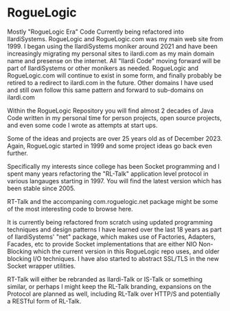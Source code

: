 # RogueLogic
Mostly "RogueLogic Era" Code Currently being refactored into IlardiSystems. RogueLogic and RogueLogic.com was my main web site from 1999. I began using the IlardiSystems moniker around 2021 and have been increasingly migrating my personal sites to ilardi.com as my main domain name and presense on the internet. All "Ilardi Code" moving forward will be part of IlardiSystems or other monikers as needed. RogueLogic and RogueLogic.com will continue to exist in some form, and finally probably be retired to a redirect to ilardi.com in the future. Other domains I have used and still own follow this same pattern and forward to sub-domains on ilardi.com

Within the RogueLogic Repository you will find almost 2 decades of Java Code written in my personal time for person projects, open source projects, and even some code I wrote as attempts at start ups.

Some of the ideas and projects are over 25 years old as of December 2023. Again, RogueLogic started in 1999 and some project ideas go back even further.

Specifically my interests since college has been Socket programming and I spent many years refactoring the "RL-Talk" application level protocol in various langauges starting in 1997. You will find the latest version which has been stable since 2005.

RT-Talk and the accompaning com.roguelogic.net package might be some of the most interesting code to browse here.

It is currently being refactored from scratch using updated programming techniques and design patterns I have learned over the last 18 years as part of IlardiSystems' "net" package, which makes use of Factories, Adapters, Facades, etc to provide Socket implementations that are either NIO Non-Blocking which the current version in this RogueLogic repo uses, and older blocking I/O techniques. I have also started to abstract SSL/TLS in the new Socket wrapper utilities.

RT-Talk will either be rebranded as Ilardi-Talk or IS-Talk or something similar, or perhaps I might keep the RL-Talk branding, expansions on the Protocol are planned as well, including RL-Talk over HTTP/S and potentially a RESTful form of RL-Talk.

